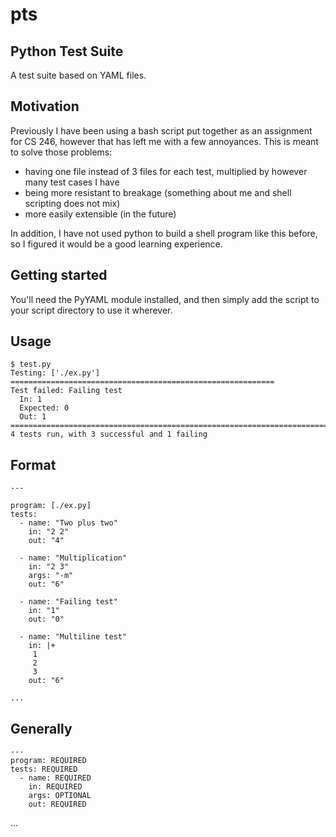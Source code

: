 # pts
## Python Test Suite
A test suite based on YAML files.

## Motivation
Previously I have been using a bash script put together as an assignment for
CS 246, however that has left me with a few annoyances. This is meant to solve
those problems:

- having one file instead of 3 files for each test, multiplied by however many
  test cases I have
- being more resistant to breakage (something about me and shell scripting
  does not mix)
- more easily extensible (in the future)

In addition, I have not used python to build a shell program like this before,
so I figured it would be a good learning experience.

## Getting started
You'll need the PyYAML module installed, and then simply add the script to your
script directory to use it wherever.

## Usage
    $ test.py
    Testing: ['./ex.py'] ===========================================================
    Test failed: Failing test
      In: 1
      Expected: 0
      Out: 1
    ================================================================================
    4 tests run, with 3 successful and 1 failing

## Format
    ---

    program: [./ex.py]
    tests:
      - name: "Two plus two"
        in: "2 2"
        out: "4"

      - name: "Multiplication"
        in: "2 3"
        args: "-m"
        out: "6"

      - name: "Failing test"
        in: "1"
        out: "0"

      - name: "Multiline test"
        in: |+
         1
         2
         3
        out: "6"

    ...

## Generally

    ---
    program: REQUIRED
    tests: REQUIRED
      - name: REQUIRED
        in: REQUIRED
        args: OPTIONAL
        out: REQUIRED
...

